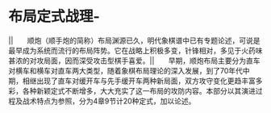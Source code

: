 # 布局定式战理-

||　　顺炮（顺手炮的简称）布局渊源已久，明代象棋谱中已有专题论述，可说是最早成为系统而流行的布局阵势。它在战略上积极多变，针锋相对，多见于火药味甚浓的对攻局面，因而深受攻击型棋手喜爱。||　　早期，顺炮布局主要分为直车对横车和横车对直车两大类型，随着象棋布局理论的深入发展，到了70年代中期，相继出现了直车对缓开车与先手缓开车两种新局面，双方攻守变化更趋丰富多彩，各种新颖定式不断增多，大大充实了这一布局的攻防内容。本部分以其演进过程及战术特点为参照，分为4章9节计20种定式，加以论述。